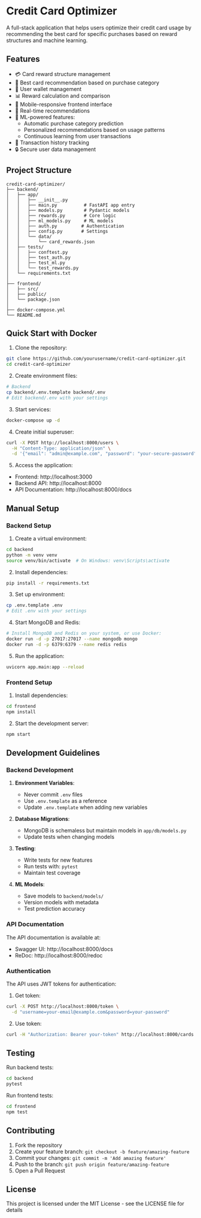 # Credit Card Optimizer

A full-stack application that helps users optimize their credit card usage by recommending the best card for specific purchases based on reward structures and machine learning.

## Features

- 💳 Card reward structure management
- 🎯 Best card recommendation based on purchase category
- 👛 User wallet management
- 📊 Reward calculation and comparison
- 📱 Mobile-responsive frontend interface
- 🔄 Real-time recommendations
- 🤖 ML-powered features:
  - Automatic purchase category prediction
  - Personalized recommendations based on usage patterns
  - Continuous learning from user transactions
- 💾 Transaction history tracking
- 🔒 Secure user data management

## Project Structure

```
credit-card-optimizer/
├── backend/
│   ├── app/
│   │   ├── __init__.py
│   │   ├── main.py          # FastAPI app entry
│   │   ├── models.py        # Pydantic models
│   │   ├── rewards.py       # Core logic
│   │   ├── ml_models.py     # ML models
│   │   ├── auth.py         # Authentication
│   │   ├── config.py       # Settings
│   │   └── data/
│   │       └── card_rewards.json
│   ├── tests/
│   │   ├── conftest.py
│   │   ├── test_auth.py
│   │   ├── test_ml.py
│   │   └── test_rewards.py
│   └── requirements.txt
│
├── frontend/
│   ├── src/
│   ├── public/
│   └── package.json
│
├── docker-compose.yml
└── README.md
```

## Quick Start with Docker

1. Clone the repository:
```bash
git clone https://github.com/yourusername/credit-card-optimizer.git
cd credit-card-optimizer
```

2. Create environment files:
```bash
# Backend
cp backend/.env.template backend/.env
# Edit backend/.env with your settings
```

3. Start services:
```bash
docker-compose up -d
```

4. Create initial superuser:
```bash
curl -X POST http://localhost:8000/users \
  -H "Content-Type: application/json" \
  -d '{"email": "admin@example.com", "password": "your-secure-password"}'
```

5. Access the application:
- Frontend: http://localhost:3000
- Backend API: http://localhost:8000
- API Documentation: http://localhost:8000/docs

## Manual Setup

### Backend Setup

1. Create a virtual environment:
```bash
cd backend
python -m venv venv
source venv/bin/activate  # On Windows: venv\Scripts\activate
```

2. Install dependencies:
```bash
pip install -r requirements.txt
```

3. Set up environment:
```bash
cp .env.template .env
# Edit .env with your settings
```

4. Start MongoDB and Redis:
```bash
# Install MongoDB and Redis on your system, or use Docker:
docker run -d -p 27017:27017 --name mongodb mongo
docker run -d -p 6379:6379 --name redis redis
```

5. Run the application:
```bash
uvicorn app.main:app --reload
```

### Frontend Setup

1. Install dependencies:
```bash
cd frontend
npm install
```

2. Start the development server:
```bash
npm start
```

## Development Guidelines

### Backend Development

1. **Environment Variables**:
   - Never commit `.env` files
   - Use `.env.template` as a reference
   - Update `.env.template` when adding new variables

2. **Database Migrations**:
   - MongoDB is schemaless but maintain models in `app/db/models.py`
   - Update tests when changing models

3. **Testing**:
   - Write tests for new features
   - Run tests with: `pytest`
   - Maintain test coverage

4. **ML Models**:
   - Save models to `backend/models/`
   - Version models with metadata
   - Test prediction accuracy

### API Documentation

The API documentation is available at:
- Swagger UI: http://localhost:8000/docs
- ReDoc: http://localhost:8000/redoc

### Authentication

The API uses JWT tokens for authentication:

1. Get token:
```bash
curl -X POST http://localhost:8000/token \
  -d "username=your-email@example.com&password=your-password"
```

2. Use token:
```bash
curl -H "Authorization: Bearer your-token" http://localhost:8000/cards
```

## Testing

Run backend tests:
```bash
cd backend
pytest
```

Run frontend tests:
```bash
cd frontend
npm test
```

## Contributing

1. Fork the repository
2. Create your feature branch: `git checkout -b feature/amazing-feature`
3. Commit your changes: `git commit -m 'Add amazing feature'`
4. Push to the branch: `git push origin feature/amazing-feature`
5. Open a Pull Request

## License

This project is licensed under the MIT License - see the LICENSE file for details 